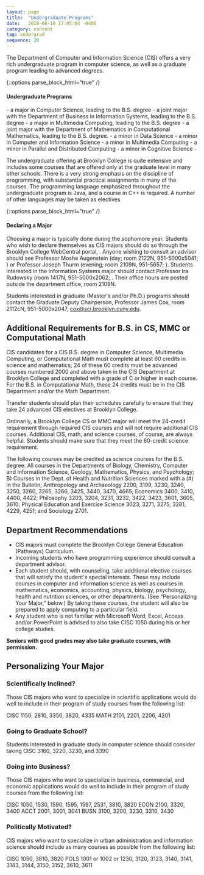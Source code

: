 ```yaml
---
layout: page
title:  "Undergraduate Programs"
date:   2018-08-10 17:05:04 -0400
category: content
tag: undergrad
sequence: 20
---
```


The Department of Computer and Information Science (CIS) offers a very rich undergraduate program in computer science, as well as a graduate program leading to advanced degrees.

{::options parse_block_html="true" /}
<div class="callout">
<h4>Undergraduate Programs</h4>
- a major in Computer Science, leading to the B.S. degree
- a joint major with the Department of Business in Information Systems, leading to the B.S. degree
- a major in Multimedia Computing, leading to the B.S. degree
- a joint major with the Department of Mathematics in Computational Mathematics, leading to the B.S. degree.
- a minor in Data Science
- a minor in Computer and Information Science
- a minor in Multimedia Computing
- a minor in Parallel and Distributed Computing
- a minor in Cognitive Science
- 
</div>

The undergraduate offering at Brooklyn College is quite extensive and includes some courses that are offered only at the graduate level in many other schools. There is a very strong emphasis on the discipline of programming, with substantial practical assignments in many of the courses. The programming language emphasized throughout the undergraduate program is Java, and a course in C++ is required. A number of other languages may be taken as electives

{::options parse_block_html="true" /}
<div class="callout">
<h4>Declaring a Major</h4>
Choosing a major is typically done during the sophomore year. Students who wish to declare themselves as CIS majors should do so through the Brooklyn College WebCentral portal, <http://www.portal.brooklyn.edu>. Anyone wishing to consult an advisor should see Professor Moshe Augenstein (day; room 2122N, 951-5000x5041; <augenstein@sci.brooklyn.cuny.edu>) or Professor Joseph Thurm (evening; room 2109N, 951-5657;  <thurm@sci.brooklyn.cuny.edu>). Students interested in the Information Systems major should contact Professor Ira Rudowsky (room 1417N, 951-5000x2062; <rudowsky@sci.brooklyn.cuny.edu>. Their office hours are posted outside the department office, room 2109N.

Students interested in graduate (Master's and/or Ph.D.) programs should contact the Graduate Deputy Chairperson, Professor James Cox, room 2112cN, 951-5000x2047, <cox@sci.brooklyn.cuny.edu>.
</div>

## Additional Requirements for B.S. in CS, MMC or Computational Math

CIS candidates for a CIS B.S. degree in Computer Science, Multimedia Computing, or Computational Math must complete at least 60 credits in science and mathematics; 24 of these 60 credits must be advanced courses numbered 2000 and above taken in the CIS Department at Brooklyn College and completed with a grade of C or higher in each course. For the B.S. in Computational Math, these 24 credits must be in the CIS Department and/or the Math Department.

<div class="callout">
Transfer students should plan their schedules carefully to ensure that they take 24 advanced CIS electives at Brooklyn College.
</div>

Ordinarily, a Brooklyn College CS or MMC major will meet the 24-credit requirement through required CIS courses and will not require additional CIS courses. Additional CIS, math, and science courses, of course, are always helpful. Students should make sure that they meet the 60-credit science requirement.

The following courses may be credited as science courses for the B.S. degree: All courses in the Departments of Biology, Chemistry, Computer and Information Science, Geology, Mathematics, Physics, and Psychology; B) Courses in the Dept. of Health and Nutrition Sciences marked with a (#) in the Bulletin; Anthropology and Archaeology 2200, 3199, 3230, 3240, 3250, 3260, 3265, 3266, 3425, 3440, 3470, 4665; Economics 3400, 3410, 4400, 4422; Philosophy 3203, 3204, 3231, 3232, 3422, 3423, 3601, 3605, 3610; Physical Education and Exercise Science 3023, 3271, 3275, 3281, 4229, 4251; and Sociology 2701.


## Department Recommendations

* CIS majors must complete the Brooklyn College General Education (Pathways) Curriculum.
* Incoming students who have programming experience should consult a department advisor.
* Each student should, with counseling, take additional elective courses that will satisfy the student's special interests. These may include courses in computer and information science as well as courses in mathematics, economics, accounting, physics, biology, psychology, health and nutrition sciences, or other departments. (See “Personalizing Your Major,” below.) By taking these courses, the student will also be prepared to apply computing to a particular field.
* Any student who is not familiar with Microsoft Word, Excel, Access and/or PowerPoint is advised to also take CISC 1050 during his or her college studies.

**Seniors with good grades may also take graduate courses, with permission.**

## Personalizing Your Major

### Scientifically Inclined?

Those CIS majors who want to specialize in scientific applications would do well to include in their program of study courses from the following list:

CISC 1150, 2810, 3350, 3820, 4335
MATH 2101, 2201, 2206, 4201

### Going to Graduate School?

Students interested in graduate study in computer science should consider taking CISC 3160, 3220, 3230, and 3390

### Going into Business?

Those CIS majors who want to specialize in business, commercial, and economic applications would do well to include in their program of study courses from the following list:

CISC 1050, 1530, 1590, 1595, 1597, 2531, 3810, 3820
ECON 2100, 3320, 3400
ACCT 2001, 3001, 3041
BUSN 3100, 3200, 3230, 3310, 3430

### Politically Motivated?

CIS majors who want to specialize in urban administration and information science should include as many courses as possible from the following list:

CISC 1050, 3810, 3820
POLS 1001 or 1002 or 1230, 3120, 3123, 3140, 3141, 3143, 3144, 3150, 3152, 3610, 3611

